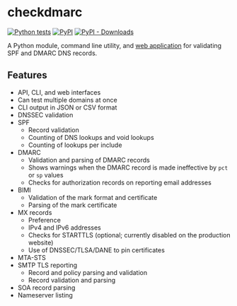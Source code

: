 # checkdmarc

[![Python tests](https://github.com/domainaware/checkdmarc/actions/workflows/python-tests.yaml/badge.svg)](https://github.com/domainaware/checkdmarc/actions/workflows/python-tests.yaml)
[![PyPI](https://img.shields.io/pypi/v/checkdmarc)](https://pypi.org/project/checkdmarc/)
[![PyPI - Downloads](https://img.shields.io/pypi/dm/checkdmarc?color=blue)](https://pypistats.org/packages/checkdmarc)

A Python module, command line utility, and [web application](https://github.com/domainaware/checkdmarc-web-frontend) for validating SPF and DMARC DNS records.

## Features

- API, CLI, and web interfaces
- Can test multiple domains at once
- CLI output in JSON or CSV format
- DNSSEC validation
- SPF
  - Record validation
  - Counting of DNS lookups and void lookups
  - Counting of lookups per include
- DMARC
  - Validation and parsing of DMARC records
  - Shows warnings when the DMARC record is made ineffective by `pct` or `sp` values
  - Checks for authorization records on reporting email addresses
- BIMI
  - Validation of the mark format and certificate
  - Parsing of the mark certificate
- MX records
  - Preference
  - IPv4 and IPv6 addresses
  - Checks for STARTTLS (optional; currently disabled on the production website)
  - Use of DNSSEC/TLSA/DANE to pin certificates
- MTA-STS
- SMTP TLS reporting
  - Record and policy parsing and validation
  - Record validation and parsing
- SOA record parsing
- Nameserver listing

